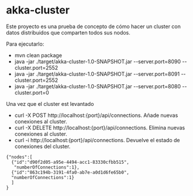 # akka-cluster

Este proyecto es una prueba de concepto de cómo hacer un cluster con datos distribuidos que comparten todos sus nodos.

Para ejecutarlo:

* mvn clean package
* java -jar ./target/akka-cluster-1.0-SNAPSHOT.jar --server.port=8090  --cluster.port=2552
* java -jar ./target/akka-cluster-1.0-SNAPSHOT.jar --server.port=8091  --cluster.port=2552
* java -jar ./target/akka-cluster-1.0-SNAPSHOT.jar --server.port=8080 --cluster.port=0

Una vez que el cluster est levantado



* curl -X POST http://localhost:{port}/api/connections. Añade nuevas conexiones al cluster.
* curl -X DELETE http://localhost:{port}/api/connections. Elimina nuevas conexiones al cluster.
* curl -i http://localhost:{port}/api/connections. Devuelve el estado de conexiones del cluster.

```
{"nodes":[
  {"id":"d90f2d05-a95e-4494-acc1-83330cfbb515",
   "numberOfConnections":1},
  {"id":"863c194b-3191-4fa0-ab7e-a0d1d6fe65b0",
  "numberOfConnections":1}
  ]
}
```
